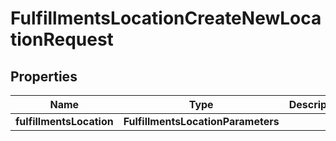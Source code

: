 

# FulfillmentsLocationCreateNewLocationRequest


## Properties

| Name | Type | Description | Notes |
|------------ | ------------- | ------------- | -------------|
|**fulfillmentsLocation** | **FulfillmentsLocationParameters** |  |  [optional] |



